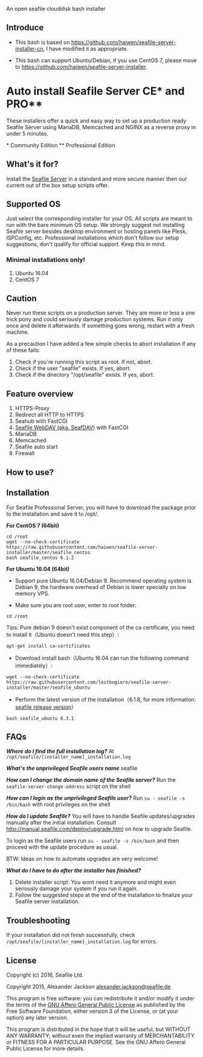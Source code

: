 An open seafile clouddisk bash installer

<h2>Introduce</h2>

* This bash is based on <a href="https://github.com/haiwen/seafile-server-installer-cn" target="_blank">https://github.com/haiwen/seafile-server-installer-cn</a>, I have modified it as appropriate.

* This bash can support Ubuntu/Debian, if you use CentOS 7, please move to <a href="https://github.com/haiwen/seafile-server-installer" target="_blank">https://github.com/haiwen/seafile-server-installer</a>.

# Auto install Seafile Server CE* and PRO**

These installers offer a quick and easy way to set up a production ready Seafile Server using MariaDB, Memcached and NGINX as a reverse proxy in under 5 minutes.

\* Community Edition
** Professional Edition

## What's it for?

Install the [Seafile Server](http://seafile.com/en/home/) in a standard and more secure manner then our current out of the box setup scripts offer.


## Supported OS

Just select the corresponding installer for your OS. All scripts are meant to run with the bare minimum OS setup. We strongly suggest not installing Seafile server besides desktop environment or hosting panels like Plesk, ISPConfig, etc. Professional installations which don't follow our setup suggestions, don't qualify for official support. Keep this in mind.

### Minimal installations only!

1. Ubuntu 16.04
2. CentOS 7

## Caution
Never run these scripts on a production server. They are more or less a one trick pony and could seriously damage production systems. Run it only once and
delete it afterwards. If something goes wrong, restart with a fresh machine.

As a precaution I have added a few simple checks to abort installation if any of these fails:

1. Check if you're running this script as root. If not, abort.
2. Check if the user "seafile" exists. If yes, abort.
3. Check if the directory "/opt/seafile" exists. If yes, abort.


## Feature overview
1. HTTPS-Proxy
2. Redirect all HTTP to HTTPS
2. Seahub with FastCGI
3. [Seafile WebDAV (aka. SeafDAV)](http://manual.seafile.com/extension/webdav.html) with FastCGI
4. MariaDB
5. Memcached
6. Seafile auto start
7. Firewall

<h2>How to use?</h2>

## Installation

For Seafile Professional Server, you will have to download the package prior to the installation and save it to /opt/.

**For CentOS 7 (64bit)**

    cd /root
    wget --no-check-certificate https://raw.githubusercontent.com/haiwen/seafile-server-installer/master/seafile_centos
    bash seafile_centos 6.1.2

**For Ubuntu 16.04 (64bit)**

* Support pure Ubuntu 16.04/Debian 9. Recommend operating system is Debian 9, the hardware overhead of Debian is lower specially on low memory VPS.

* Make sure you are root user, enter to root folder:

<pre><code>cd /root</code></pre>

Tips: Pure debian 9 doesn't exist component of the ca certificate, you need to install it（Ubuntu doesn't need this step）:

<pre><code>apt-get install ca-certificates</code></pre>

* Download install bash（Ubuntu 16.04 can run the following command immediately）:

<pre><code>wget --no-check-certificate https://raw.githubusercontent.com/leitbogioro/seafile-server-installer/master/seafile_ubuntu</code></pre>

* Perform the latest version of the installation（6.1.8, for more information: <a href="https://github.com/haiwen/seafile-server/releases">seafile release version</a>）

<pre><code>bash seafile_ubuntu 6.3.1</code></pre>


## FAQs

***Where do I find the full installation log?***
At `/opt/seafile/[installer_name]_installation.log`

***What's the unprivileged Seafile users name***
seafile

***How can I change the domain name of the Seafile server?***
Run the `seafile-server-change-address` script on the shell

***How can I login as the unprivileged Seafile user?***
Run `su - seafile -s /bin/bash` with root privileges on the shell

***How do I update Seafile?***
You will have to handle Seafile updates/upgrades manually after the initial installation. Consult http://manual.seafile.com/deploy/upgrade.html on how to upgrade Seafile.

To login as the Seafile users run `su - seafile -s /bin/bash` and then proceed with the update procedure as usual.

BTW: Ideas on how to automate upgrades are very welcome!

***What do I have to do after the installer has finished?***
1. Delete installer script. You wont need it anymore and might even seriously damage your system if you run it again.
2. Follow the suggested steps at the end of the installation to finalize your Seafile server installation.

## Troubleshooting
If your installation did not finish successfully, check `/opt/seafile/[installer_name]_installation.log` for errors.


## License

Copyright (c) 2016, Seafile Ltd.

Copyright 2015, Alexander Jackson <alexander.jackson@seafile.de>

This program is free software: you can redistribute it and/or modify
it under the terms of the [GNU Affero General Public License](http://www.gnu.org/licenses/agpl-3.0.html) as published by
the Free Software Foundation, either version 3 of the License, or
(at your option) any later version.

This program is distributed in the hope that it will be useful,
but WITHOUT ANY WARRANTY; without even the implied warranty of
MERCHANTABILITY or FITNESS FOR A PARTICULAR PURPOSE.  See the
GNU Affero General Public License for more details.
